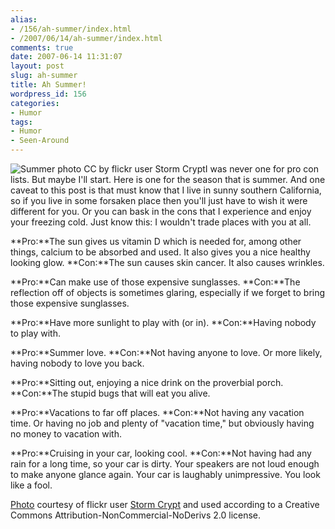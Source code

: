 ```yaml
---
alias:
- /156/ah-summer/index.html
- /2007/06/14/ah-summer/index.html
comments: true
date: 2007-06-14 11:31:07
layout: post
slug: ah-summer
title: Ah Summer!
wordpress_id: 156
categories:
- Humor
tags:
- Humor
- Seen-Around
---
```


![Summer photo CC by flickr user Storm Crypt](http://farm2.static.flickr.com/1126/548495930_e714338645_o.jpg)I was never one for pro con lists. But maybe I'll start. Here is one for the season that is summer. And one caveat to this post is that must know that I live in sunny southern California, so if you live in some forsaken place then you'll just have to wish it were different for you. Or you can bask in the cons that I experience and enjoy your freezing cold. Just know this: I wouldn't trade places with you at all.

**Pro:**The sun gives us vitamin D which is needed for, among other things, calcium to be absorbed and used. It also gives you a nice healthy looking glow.
**Con:**The sun causes skin cancer. It also causes wrinkles.

**Pro:**Can make use of those expensive sunglasses.
**Con:**The reflection off of objects is sometimes glaring, especially if we forget to bring those expensive sunglasses.

**Pro:**Have more sunlight to play with (or in).
**Con:**Having nobody to play with.

**Pro:**Summer love.
**Con:**Not having anyone to love. Or more likely, having nobody to love you back.

**Pro:**Sitting out, enjoying a nice drink on the proverbial porch.
**Con:**The stupid bugs that will eat you alive.

**Pro:**Vacations to far off places.
**Con:**Not having any vacation time. Or having no job and plenty of "vacation time," but obviously having no money to vacation with.

**Pro:**Cruising in your car, looking cool.
**Con:**Not having had any rain for a long time, so your car is dirty. Your speakers are not loud enough to make anyone glance again. Your car is laughably unimpressive. You look like a fool.

[Photo](http://www.flickr.com/photos/storm-crypt/548084413/) courtesy of flickr user [Storm Crypt](http://www.flickr.com/photos/storm-crypt/) and used according to a Creative Commons Attribution-NonCommercial-NoDerivs 2.0 license.
